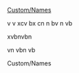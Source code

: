 [Custom/Names](#custom-names)


v
v
xcv
bx
cn
n
bv
n
vb


xvbnvbn


vn
vbn
vb














<a name="custom-names"></a>Custom/Names
